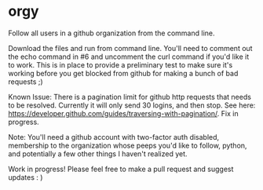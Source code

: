 # orgy
Follow all users in a github organization from the command line.

Download the files and run from command line. You'll need to comment out the echo command in #6 and uncomment the curl command if you'd like it to work. This is in place to provide a preliminary test to make sure it's working before you get blocked from github for making a bunch of bad requests ;)

Known Issue: There is a pagination limit for github http requests that needs to be resolved. Currently it will only send 30 logins, and then stop. See here: https://developer.github.com/guides/traversing-with-pagination/. Fix in progress.


Note: You'll need a github account with two-factor auth disabled, membership to the organization whose peeps you'd like to follow, python, and potentially a few other things I haven't realized yet.




Work in progress! Please feel free to make a pull request and suggest updates : )
